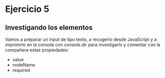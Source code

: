 # Ejercicio 5

## Investigando los elementos

Vamos a preparar un input de tipo texto, a recogerlo desde JavaScript y a imprimirlo en la consola con console.dir para investigarlo y comentar con la compañera estas propiedades:

- value
- nodeName
- required
